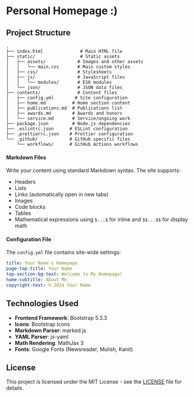 # Personal Homepage :)

## Project Structure

```
.
├── index.html              # Main HTML file
├── static/                 # Static assets
│   ├── assets/            # Images and other assets
│   │   └── main.css       # Main custom styles
│   ├── css/               # Stylesheets
│   ├── js/                # JavaScript files
│   │   └── modules/       # ES6 modules
│   └── json/              # JSON data files
├── contents/              # Content files
│   ├── config.yml        # Site configuration
│   ├── home.md          # Home section content
│   ├── publications.md  # Publications list
│   ├── awards.md        # Awards and honors
│   └── service.md       # Service/ongoing work
├── package.json         # Node.js dependencies
├── .eslintrc.json      # ESLint configuration
├── .prettierrc.json    # Prettier configuration
└── .github/            # GitHub specific files
    └── workflows/      # GitHub Actions workflows

```

#### Markdown Files
Write your content using standard Markdown syntax. The site supports:
- Headers
- Lists
- Links (automatically open in new tabs)
- Images
- Code blocks
- Tables
- Mathematical expressions using `$...$` for inline and `$$...$$` for display math


#### Configuration File
The `config.yml` file contains site-wide settings:
```yaml
title: Your Name's Homepage
page-top-title: Your Name
top-section-bg-text: Welcome to My Homepage!
home-subtitle: About Me
copyright-text: © 2024 Your Name
```


## Technologies Used

- **Frontend Framework**: Bootstrap 5.3.3
- **Icons**: Bootstrap Icons
- **Markdown Parser**: marked.js
- **YAML Parser**: js-yaml
- **Math Rendering**: MathJax 3
- **Fonts**: Google Fonts (Newsreader, Mulish, Kanit)

## License

This project is licensed under the MIT License - see the [LICENSE](LICENSE) file for details.
